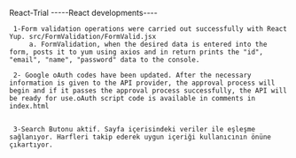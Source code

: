 React-Trial
-----React developments---- 

     1-Form validation operations were carried out successfully with React Yup. src/FormValidation/FormValid.jsx
         a. FormValidation, when the desired data is entered into the form, posts it to yum using axios and in return prints the "id", "email", "name", "password" data to the console.

     2- Google oAuth codes have been updated. After the necessary information is given to the API provider, the approval process will begin and if it passes the approval process successfully, the API will be ready for use.oAuth script code is available in comments in index.html


     3-Search Butonu aktif. Sayfa içerisindeki veriler ile eşleşme sağlanıyor. Harfleri takip ederek uygun içeriği kullanıcının önüne çıkartıyor. 